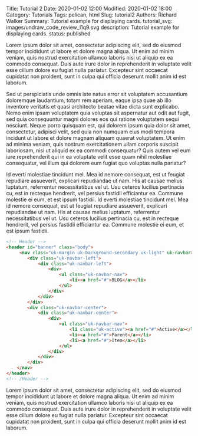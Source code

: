 Title: Tutorial 2
Date: 2020-01-02 12:00
Modified: 2020-01-02 18:00
Category: Tutorials
Tags: pelican, html
Slug: tutorial2
Authors: Richard Walker
Summary: Tutorial example for displaying cards.
tutorial_svg: images/undraw_code_review_l1q9.svg
description: Tutorial example for displaying cards.
status: published

Lorem ipsum dolor sit amet, consectetur adipiscing elit, sed do eiusmod tempor incididunt ut labore et dolore magna aliqua. Ut enim ad minim veniam, quis nostrud exercitation ullamco laboris nisi ut aliquip ex ea commodo consequat. Duis aute irure dolor in reprehenderit in voluptate velit esse cillum dolore eu fugiat nulla pariatur. Excepteur sint occaecat cupidatat non proident, sunt in culpa qui officia deserunt mollit anim id est laborum.

Sed ut perspiciatis unde omnis iste natus error sit voluptatem accusantium doloremque laudantium, totam rem aperiam, eaque ipsa quae ab illo inventore veritatis et quasi architecto beatae vitae dicta sunt explicabo. Nemo enim ipsam voluptatem quia voluptas sit aspernatur aut odit aut fugit, sed quia consequuntur magni dolores eos qui ratione voluptatem sequi nesciunt. Neque porro quisquam est, qui dolorem ipsum quia dolor sit amet, consectetur, adipisci velit, sed quia non numquam eius modi tempora incidunt ut labore et dolore magnam aliquam quaerat voluptatem. Ut enim ad minima veniam, quis nostrum exercitationem ullam corporis suscipit laboriosam, nisi ut aliquid ex ea commodi consequatur? Quis autem vel eum iure reprehenderit qui in ea voluptate velit esse quam nihil molestiae consequatur, vel illum qui dolorem eum fugiat quo voluptas nulla pariatur?

Id everti molestiae tincidunt mel. Mea id nemore consequat, est ut feugiat repudiare assueverit, explicari repudiandae ut nam. His at causae melius luptatum, referrentur necessitatibus vel ut. Usu ceteros lucilius pertinacia cu, est in recteque hendrerit, vel persius fastidii efficiantur ea. Commune molestie ei eum, et est ipsum fastidii. Id everti molestiae tincidunt mel. Mea id nemore consequat, est ut feugiat repudiare assueverit, explicari repudiandae ut nam. His at causae melius luptatum, referrentur necessitatibus vel ut. Usu ceteros lucilius pertinacia cu, est in recteque hendrerit, vel persius fastidii efficiantur ea. Commune molestie ei eum, et est ipsum fastidii.

```html
<!-- Header -->
<header id="banner" class="body">
     <nav class="uk-margin uk-background-secondary uk-light" uk-navbar>history 
        <div class="uk-navbar-left">
            <div class="uk-navbar-left">
                <div>
                    <ul class="uk-navbar-nav">
                        <li><a href="#">BLOG</a></li>
                    </ul>
                </div>
            </div>
        </div>
        <div class="uk-navbar-center">
            <div class="uk-navbar-center">
                <div>
                    <ul class="uk-navbar-nav">
                        <li class="uk-active"><a href="#">Active</a></li>
                        <li><a href="#">Parent</a></li>
                        <li><a href="#">Item</a></li>
                    </ul>
                </div>
            </div>
        </div>
    </nav>
</header>
<!-- /Header -->
```

Lorem ipsum dolor sit amet, consectetur adipiscing elit, sed do eiusmod tempor incididunt ut labore et dolore magna aliqua. Ut enim ad minim veniam, quis nostrud exercitation ullamco laboris nisi ut aliquip ex ea commodo consequat. Duis aute irure dolor in reprehenderit in voluptate velit esse cillum dolore eu fugiat nulla pariatur. Excepteur sint occaecat cupidatat non proident, sunt in culpa qui officia deserunt mollit anim id est laborum.
